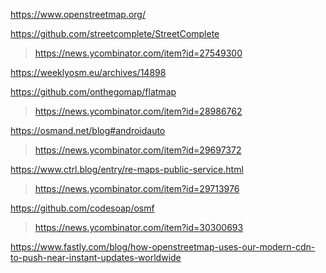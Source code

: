https://www.openstreetmap.org/

https://github.com/streetcomplete/StreetComplete
> https://news.ycombinator.com/item?id=27549300

https://weeklyosm.eu/archives/14898

https://github.com/onthegomap/flatmap
> https://news.ycombinator.com/item?id=28986762

https://osmand.net/blog#androidauto
> https://news.ycombinator.com/item?id=29697372

https://www.ctrl.blog/entry/re-maps-public-service.html
> https://news.ycombinator.com/item?id=29713976

https://github.com/codesoap/osmf
> https://news.ycombinator.com/item?id=30300693

https://www.fastly.com/blog/how-openstreetmap-uses-our-modern-cdn-to-push-near-instant-updates-worldwide